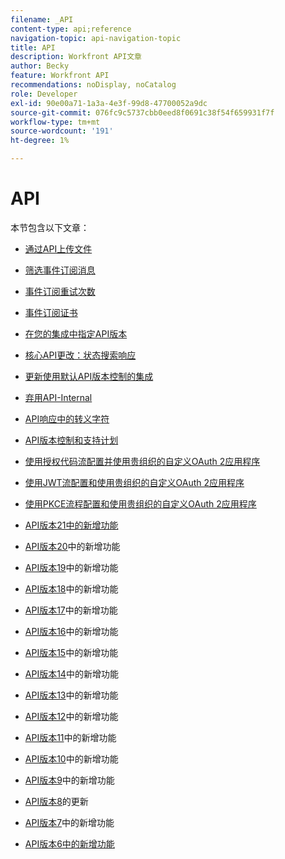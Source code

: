 ```yaml
---
filename: _API
content-type: api;reference
navigation-topic: api-navigation-topic
title: API
description: Workfront API文章
author: Becky
feature: Workfront API
recommendations: noDisplay, noCatalog
role: Developer
exl-id: 90e00a71-1a3a-4e3f-99d8-47700052a9dc
source-git-commit: 076fc9c5737cbb0eed8f0691c38f54f659931f7f
workflow-type: tm+mt
source-wordcount: '191'
ht-degree: 1%

---
```


# API

本节包含以下文章：

* [通过API上传文件](../../wf-api/api/uploading-files-api.md)
* [筛选事件订阅消息](../../wf-api/api/filter-event-sub-messages.md)
* [事件订阅重试次数](../../wf-api/api/event-sub-retries.md)
* [事件订阅证书](../../wf-api/api/event-sub-certs.md)
* [在您的集成中指定API版本](../../wf-api/api/specify-api-version-integrations.md)

* [核心API更改：状态搜索响应](../../wf-api/api/api-changes-search.md)
* [更新使用默认API版本控制的集成](../../wf-api/api/update-default-api-versioning.md)
* [弃用API-Internal](../../wf-api/api/deprecation-api-internal.md)
* [API响应中的转义字符](../../wf-api/api/escaped-characters-api.md)
* [API版本控制和支持计划](../../wf-api/api/api-version-support-schedule.md)
* [使用授权代码流配置并使用贵组织的自定义OAuth 2应用程序](../../wf-api/api/oauth-app-code-token-flow.md)
* [使用JWT流配置和使用贵组织的自定义OAuth 2应用程序](../../wf-api/api/oauth-app-jwt-flow.md)
* [使用PKCE流程配置和使用贵组织的自定义OAuth 2应用程序](../../wf-api/api/oauth-app-pkce-flow.md)
* [API版本21中的新增功能](../../wf-api/api/new-api-version-20.md)
* [API版本20](../../wf-api/api/new-api-version-21.md)中的新增功能
* [API版本19](../../wf-api/api/new-api-version-19.md)中的新增功能
* [API版本18](../../wf-api/api/new-api-version-18.md)中的新增功能
* [API版本17](../../wf-api/api/new-api-version-17.md)中的新增功能
* [API版本16](../../wf-api/api/new-api-version-16.md)中的新增功能
* [API版本15](../../wf-api/api/new-api-version-15.md)中的新增功能
* [API版本14](../../wf-api/api/new-api-version-14.md)中的新增功能
* [API版本13](../../wf-api/api/new-api-version-13.md)中的新增功能
* [API版本12](../../wf-api/api/new-api-version-12.md)中的新增功能
* [API版本11](../../wf-api/api/new-api-version-11.md)中的新增功能
* [API版本10](../../wf-api/api/new-api-version-10.md)中的新增功能
* [API版本9](../../wf-api/api/new-api-version-9.md)中的新增功能
* [API版本8](../../wf-api/api/new-api-version-8-updates.md)的更新
* [API版本7](../../wf-api/api/new-api-version-7.md)中的新增功能
* [API版本6中的新增功能](../../wf-api/api/new-api-version-6.md)
